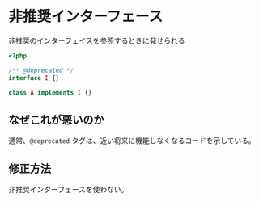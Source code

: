 # 非推奨インターフェース

非推奨のインターフェイスを参照するときに発せられる

```php
<?php

/** @deprecated */
interface I {}

class A implements I {}
```

## なぜこれが悪いのか

通常、`@deprecated` タグは、近い将来に機能しなくなるコードを示している。

## 修正方法

非推奨インターフェースを使わない。
